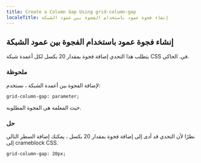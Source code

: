 ```yaml
---
title: Create a Column Gap Using grid-column-gap
localeTitle: إنشاء فجوة عمود باستخدام الفجوة بين عمود الشبكة
---
```

## إنشاء فجوة عمود باستخدام الفجوة بين عمود الشبكة

يتطلب هذا التحدي إضافة فجوة بمقدار 20 بكسل لكل أعمدة شبكة CSS في. الحاكي.

### ملحوظة

لإضافة الفجوة بين أعمدة الشبكة ، نستخدم:

 `grid-column-gap: parameter; 
` 

حيث المعلمة هي الفجوة المطلوبة.

### حل

نظرًا لأن التحدي قد أدى إلى إضافة فجوة بمقدار 20 بكسل ، يمكنك إضافة السطر التالي إلى crameblock CSS.

 `grid-column-gap: 20px; 
`